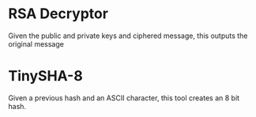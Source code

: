 # RSA Decryptor

Given the public and private keys and ciphered message, this outputs the original message

# TinySHA-8

Given a previous hash and an ASCII character, this tool creates an 8 bit hash.
